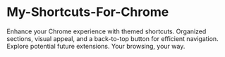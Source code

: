 # My-Shortcuts-For-Chrome
Enhance your Chrome experience with themed shortcuts. Organized sections, visual appeal, and a back-to-top button for efficient navigation. Explore potential future extensions. Your browsing, your way.
